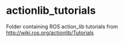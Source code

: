 # actionlib_tutorials
Folder containing ROS action_lib tutorials from http://wiki.ros.org/actionlib/Tutorials
